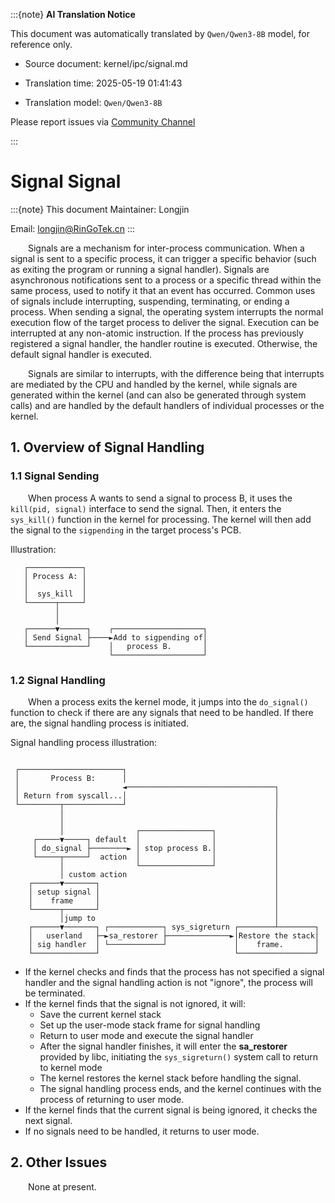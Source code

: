 :::{note}
**AI Translation Notice**

This document was automatically translated by `Qwen/Qwen3-8B` model, for reference only.

- Source document: kernel/ipc/signal.md

- Translation time: 2025-05-19 01:41:43

- Translation model: `Qwen/Qwen3-8B`

Please report issues via [Community Channel](https://github.com/DragonOS-Community/DragonOS/issues)

:::

# Signal Signal

:::{note}
This document Maintainer: Longjin

Email: <longjin@RinGoTek.cn>
:::

&emsp;&emsp;Signals are a mechanism for inter-process communication. When a signal is sent to a specific process, it can trigger a specific behavior (such as exiting the program or running a signal handler). Signals are asynchronous notifications sent to a process or a specific thread within the same process, used to notify it that an event has occurred. Common uses of signals include interrupting, suspending, terminating, or ending a process. When sending a signal, the operating system interrupts the normal execution flow of the target process to deliver the signal. Execution can be interrupted at any non-atomic instruction. If the process has previously registered a signal handler, the handler routine is executed. Otherwise, the default signal handler is executed.

&emsp;&emsp;Signals are similar to interrupts, with the difference being that interrupts are mediated by the CPU and handled by the kernel, while signals are generated within the kernel (and can also be generated through system calls) and are handled by the default handlers of individual processes or the kernel.

## 1. Overview of Signal Handling

### 1.1 Signal Sending

&emsp;&emsp;When process A wants to send a signal to process B, it uses the `kill(pid, signal)` interface to send the signal. Then, it enters the `sys_kill()` function in the kernel for processing. The kernel will then add the signal to the `sigpending` in the target process's PCB.

Illustration:

```text
   ┌────────────┐
   │ Process A: │
   │            │
   │  sys_kill  │
   └──────┬─────┘
          │
          │
   ┌──────▼──────┐    ┌────────────────────┐
   │ Send Signal ├────►Add to sigpending of│
   └─────────────┘    │   process B.       │
                      └────────────────────┘

```

### 1.2 Signal Handling

&emsp;&emsp;When a process exits the kernel mode, it jumps into the `do_signal()` function to check if there are any signals that need to be handled. If there are, the signal handling process is initiated.

Signal handling process illustration:

```text

 ┌───────────────────────┐
 │       Process B:      │
 │                       ◄─────────────────────────────────┐
 │ Return from syscall...│                                 │
 └─────────┬─────────────┘                                 │
           │                                               │
           │                                               │
           │                ┌────────────────┐             │
     ┌─────▼─────┐ default  │                │             │
     │ do_signal ├────────► │ stop process B.│             │
     └─────┬─────┘  action  │                │             │
           │                └────────────────┘             │
           │ custom action                                 │
    ┌──────▼───────┐                                       │
    │ setup signal │                                       │
    │    frame     │                                       │
    └──────┬───────┘                                       │
           │jump to                                        │
    ┌──────▼───────┐ ┌────────────┐ sys_sigreturn ┌────────┴────────┐
    │   userland   ├─►sa_restorer ├──────────────►│Restore the stack│
    │ sig handler  │ └────────────┘               │    frame.       │
    └──────────────┘                              └─────────────────┘

```

- If the kernel checks and finds that the process has not specified a signal handler and the signal handling action is not "ignore", the process will be terminated.
- If the kernel finds that the signal is not ignored, it will:
    - Save the current kernel stack
    - Set up the user-mode stack frame for signal handling
    - Return to user mode and execute the signal handler
    - After the signal handler finishes, it will enter the __sa_restorer__ provided by libc, initiating the `sys_sigreturn()` system call to return to kernel mode
    - The kernel restores the kernel stack before handling the signal.
    - The signal handling process ends, and the kernel continues with the process of returning to user mode.
- If the kernel finds that the current signal is being ignored, it checks the next signal.
- If no signals need to be handled, it returns to user mode.

## 2. Other Issues

&emsp;&emsp;None at present.

